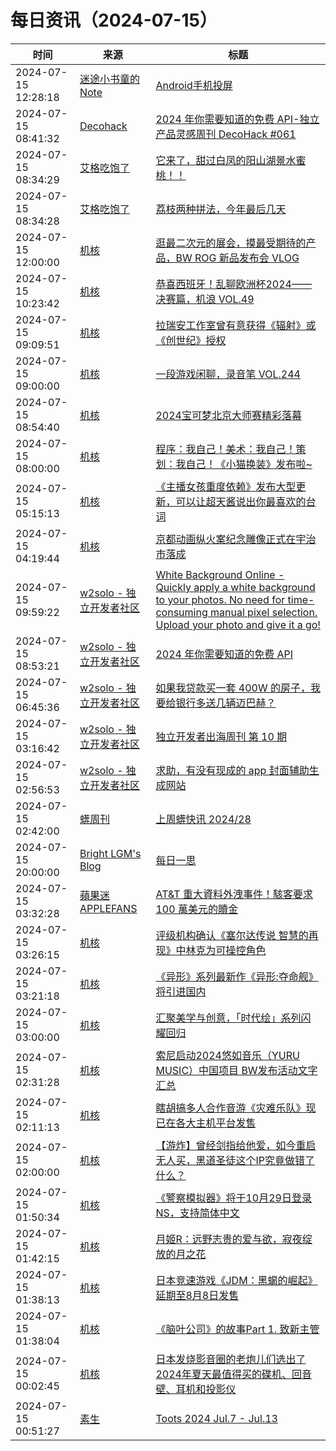 ﻿# 每日资讯（2024-07-15）

|时间|来源|标题|
|---|---|---|
|2024-07-15 12:28:18|[迷途小书童的Note](https://xugaoxiang.com/feed)|[Android手机投屏](https://xugaoxiang.com/2024/07/15/scrcpy/)|
|2024-07-15 08:41:32|[Decohack](https://www.decohack.com/feed)|[2024 年你需要知道的免费 API-独立产品灵感周刊 DecoHack #061](https://www.decohack.com/Post/1556)|
|2024-07-15 08:34:29|[艾格吃饱了](https://feedpress.me/wx-aigechibaole)|[它来了，甜过白凤的阳山湖景水蜜桃！！](http://mp.weixin.qq.com/s?__biz=MjM5NTYxODQyMA%3D%3D&mid=2653456150&idx=2&sn=10c7622a9d6978d646f871c28a141a79)|
|2024-07-15 08:34:28|[艾格吃饱了](https://feedpress.me/wx-aigechibaole)|[荔枝两种拼法，今年最后几天](http://mp.weixin.qq.com/s?__biz=MjM5NTYxODQyMA%3D%3D&mid=2653456150&idx=1&sn=9a009089e737902fb97555fdeeb3cb58)|
|2024-07-15 12:00:00|[机核](https://www.gcores.com/rss)|[逛最二次元的展会，摸最受期待的产品，BW ROG 新品发布会 VLOG](https://www.gcores.com/videos/185003)|
|2024-07-15 10:23:42|[机核](https://www.gcores.com/rss)|[恭喜西班牙！乱聊欧洲杯2024——决赛篇，机浪 VOL.49](https://www.gcores.com/radios/185002)|
|2024-07-15 09:09:51|[机核](https://www.gcores.com/rss)|[拉瑞安工作室曾有意获得《辐射》或《创世纪》授权](https://www.gcores.com/articles/185009)|
|2024-07-15 09:00:00|[机核](https://www.gcores.com/rss)|[一段游戏闲聊，录音笔 VOL.244](https://www.gcores.com/radios/185006)|
|2024-07-15 08:54:40|[机核](https://www.gcores.com/rss)|[2024宝可梦北京大师赛精彩落幕](https://www.gcores.com/articles/185007)|
|2024-07-15 08:00:00|[机核](https://www.gcores.com/rss)|[程序：我自己！美术：我自己！策划：我自己！《小猫换装》发布啦~](https://www.gcores.com/articles/184992)|
|2024-07-15 05:15:13|[机核](https://www.gcores.com/rss)|[《主播女孩重度依赖》发布大型更新，可以让超天酱说出你最喜欢的台词](https://www.gcores.com/articles/184993)|
|2024-07-15 04:19:44|[机核](https://www.gcores.com/rss)|[京都动画纵火案纪念雕像正式在宇治市落成](https://www.gcores.com/articles/184991)|
|2024-07-15 09:59:22|[w2solo - 独立开发者社区](https://w2solo.com/topics/feed)|[White Background Online - Quickly apply a white background to your photos. No need for time-consuming manual pixel selection. Upload your photo and give it a go!](https://w2solo.com/topics/4772)|
|2024-07-15 08:53:21|[w2solo - 独立开发者社区](https://w2solo.com/topics/feed)|[2024 年你需要知道的免费 API](https://w2solo.com/topics/4771)|
|2024-07-15 06:45:36|[w2solo - 独立开发者社区](https://w2solo.com/topics/feed)|[如果我贷款买一套 400W 的房子，我要给银行多送几辆迈巴赫？](https://w2solo.com/topics/4770)|
|2024-07-15 03:16:42|[w2solo - 独立开发者社区](https://w2solo.com/topics/feed)|[独立开发者出海周刊 第 10 期](https://w2solo.com/topics/4769)|
|2024-07-15 02:56:53|[w2solo - 独立开发者社区](https://w2solo.com/topics/feed)|[求助，有没有现成的 app 封面辅助生成网站](https://w2solo.com/topics/4768)|
|2024-07-15 02:42:00|[蠎周刊](https://weekly.pychina.org/feeds/all.atom.xml)|[上周蠎快讯 2024/28](https://weekly.pychina.org/pyrecap/pyrw-2428.html)|
|2024-07-15 20:00:00|[Bright LGM's Blog](https://brightliao.com/atom.xml)|[每日一思](http://brightliao.com/2024/07/15/daily-thoughts/)|
|2024-07-15 03:32:28|[蘋果迷 APPLEFANS](https://applefans.today/feed/)|[AT&T 重大資料外洩事件！駭客要求 100 萬美元的贖金](https://applefans.today/2024-07-att-paid-hacker-to-delete-stolen-call-records/)|
|2024-07-15 03:26:15|[机核](https://www.gcores.com/rss)|[评级机构确认《塞尔达传说 智慧的再现》中林克为可操控角色](https://www.gcores.com/articles/184989)|
|2024-07-15 03:21:18|[机核](https://www.gcores.com/rss)|[《异形》系列最新作《异形:夺命舰》将引进国内](https://www.gcores.com/articles/184988)|
|2024-07-15 03:00:00|[机核](https://www.gcores.com/rss)|[汇聚美学与创意，「时代绘」系列闪耀回归](https://www.gcores.com/articles/184307)|
|2024-07-15 02:31:28|[机核](https://www.gcores.com/rss)|[索尼启动2024悠如音乐（YURU MUSIC）中国项目 BW发布活动文字汇总](https://www.gcores.com/articles/184986)|
|2024-07-15 02:11:13|[机核](https://www.gcores.com/rss)|[瞎胡搞多人合作音游《灾难乐队》现已在各大主机平台发售](https://www.gcores.com/articles/184984)|
|2024-07-15 02:00:00|[机核](https://www.gcores.com/rss)|[【游炸】曾经剑指给他爱，如今重启无人买，黑道圣徒这个IP究竟做错了什么？](https://www.gcores.com/videos/184951)|
|2024-07-15 01:50:34|[机核](https://www.gcores.com/rss)|[《警察模拟器》将于10月29日登录NS，支持简体中文](https://www.gcores.com/articles/184983)|
|2024-07-15 01:42:15|[机核](https://www.gcores.com/rss)|[月姬R：远野志贵的爱与欲，寂夜绽放的月之花](https://www.gcores.com/articles/184982)|
|2024-07-15 01:38:13|[机核](https://www.gcores.com/rss)|[日本竞速游戏《JDM：黑蝎的崛起》延期至8月8日发售](https://www.gcores.com/articles/184981)|
|2024-07-15 01:38:04|[机核](https://www.gcores.com/rss)|[《脑叶公司》的故事Part 1. 致新主管](https://www.gcores.com/articles/184978)|
|2024-07-15 00:02:45|[机核](https://www.gcores.com/rss)|[日本发烧影音圈的老炮儿们选出了2024年夏天最值得买的碟机、回音壁、耳机和投影仪](https://www.gcores.com/articles/179626)|
|2024-07-15 00:51:27|[素生](http://z.arlmy.me/atom.xml)|[Toots 2024 Jul.7 - Jul.13](http://z.arlmy.me/posts/MastodonArchives/2024/MastodonTootsArchives_20240713/)|
